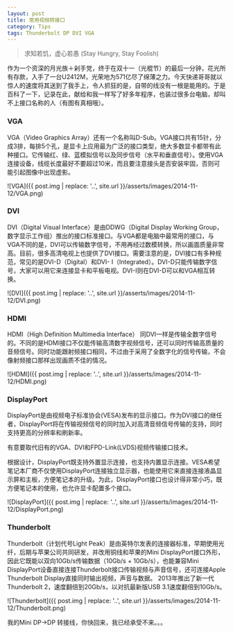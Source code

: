 ```yaml
---
layout: post
title: 常用视频转接口
category: Tips
tags: Thunderbolt DP DVI VGA
---
```


> 求知若饥，虚心若愚 (Stay Hungry, Stay Foolish)

作为一个资深的月光族＋剁手党，终于在双十一（光棍节）的最后一分钟，花光所有存款，入手了一台U2412M，光荣地为571亿尽了绵薄之力。今天快递哥哥就以惊人的速度将其送到了我手上，令人抓狂的是，自带的线没有一根是能用的。于是百科了一下，记录在此，献给和我一样写了好多年程序，也装过很多台电脑，却叫不上接口名称的人（有图有真相哦）。

<!-- more -->

### VGA

VGA（Video Graphics Array）还有一个名称叫D-Sub。VGA接口共有15针，分成3排，每排5个孔，是显卡上应用最为广泛的接口类型，绝大多数显卡都带有此种接口。它传输红、绿、蓝模拟信号以及同步信号（水平和垂直信号）。使用VGA连接设备，线缆长度最好不要超过10米，而且要注意接头是否安装牢固，否则可能引起图像中出现虚影。

![VGA]({{ post.img | replace: '..', site.url }}/asserts/images/2014-11-12/VGA.png)


### DVI

DVI（Digital Visual Interface）是由DDWG（Digital Display Working Group，数字显示工作组）推出的接口标准接口。与VGA都是电脑中最常用的接口，与VGA不同的是，DVI可以传输数字信号，不用再经过数模转换，所以画面质量非常高。目前，很多高清电视上也提供了DVI接口。需要注意的是，DVI接口有多种规范，常见的是DVI-D（Digital）和DVI- I（Integrated）。DVI-D只能传输数字信号，大家可以用它来连接显卡和平板电视。DVI-I则在DVI-D可以和VGA相互转换。

![DVI]({{ post.img | replace: '..', site.url }}/asserts/images/2014-11-12/DVI.png)

### HDMI

HDMI（High Definition Multimedia Interface） 同DVI一样是传输全数字信号的。不同的是HDMI接口不仅能传输高清数字视频信号，还可以同时传输高质量的音频信号。同时功能跟射频接口相同，不过由于采用了全数字化的信号传输，不会像射频接口那样出现画质不佳的情况。

![HDMI]({{ post.img | replace: '..', site.url }}/asserts/images/2014-11-12/HDMI.png)

### DisplayPort
DisplayPort是由视频电子标准协会(VESA)发布的显示接口。作为DVI接口的继任者，DisplayPort将在传输视频信号的同时加入对高清音频信号传输的支持，同时支持更高的分辨率和刷新率。

有意要取代旧有的VGA、DVI和FPD-Link(LVDS)视频传输接口技术。

根据设计，DisplayPort既支持外置显示连接，也支持内置显示连接。VESA希望笔记本厂商不仅使用DisplayPort连接独立显示器，也能使用它来直接连接液晶显示屏和主板，方便笔记本的升级。为此，DisplayPort接口也设计得非常小巧，既方便笔记本的使用，也允许显卡配置多个接口。

![DisplayPort]({{ post.img | replace: '..', site.url }}/asserts/images/2014-11-12/DisplayPort.png)

### Thunderbolt
Thunderbolt（计划代号Light Peak）是由英特尔发表的连接器标准，早期使用光纤，后期与苹果公司共同研发，并改用铜线和苹果的Mini DisplayPort接口外形，因此它既能以双向10Gb/s传输数据（10Gb/s + 10Gb/s），也能兼容Mini DisplayPort设备直接连接Thunderbolt接口传输视频与声音信号，还可连接Apple Thunderbolt Display直接同时输出视频，声音与数据。
2013年推出了新一代Thunderbolt 2，速度翻倍到20Gb/s，以对抗最新版USB 3.1速度翻倍到10Gb/s。

![Thunderbolt]({{ post.img | replace: '..', site.url }}/asserts/images/2014-11-12/Thunderbolt.png)

我的Mini DP->DP 转接线，你快回来，我已经承受不来。。。

